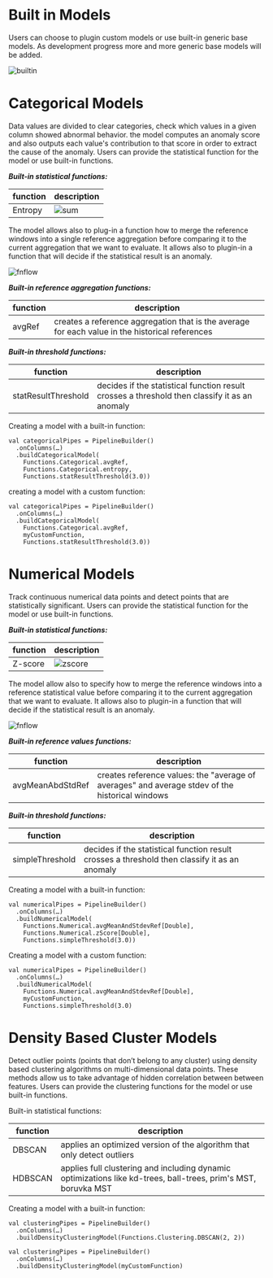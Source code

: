 <!--
 Copyright 2020 PayPal Inc

  Licensed under the Apache License, Version 2.0 (the "License");
  you may not use this file except in compliance with the License.
  You may obtain a copy of the License at

      http://www.apache.org/licenses/LICENSE-2.0

  Unless required by applicable law or agreed to in writing, software
  distributed under the License is distributed on an "AS IS" BASIS,
  WITHOUT WARRANTIES OR CONDITIONS OF ANY KIND, either express or implied.
  See the License for the specific language governing permissions and
  limitations under the License.
-->

# Built in Models

Users can choose to plugin custom models or use built-in generic base models. As development progress more and more generic base models will be added.

![builtin](images/modelList.png)

# Categorical Models

Data values are divided to clear categories, check which values in a given column showed abnormal behavior. the model computes an anomaly score and also outputs each value's contribution to that score in order to extract the cause of the anomaly.
Users can provide the statistical function for the model or use built-in functions.

___Built-in statistical functions:___

|function|description|
|--------|-----------|
|Entropy|![sum](images/sumfn.png)|

The model allows also to plug-in a function how to merge the reference windows into a single reference aggregation before comparing it to the current aggregation that we want to evaluate. It allows also to plugin-in a function that will decide if the statistical result is an anomaly.

![fnflow](images/fnflow.png)

___Built-in reference aggregation functions:___

|function|description|
|--------|-----------|
|avgRef|creates a reference aggregation that is the average for each value in the historical references|

___Built-in threshold functions:___

|function|description|
|--------|-----------|
|statResultThreshold|decides if the statistical function result crosses a threshold then classify it as an anomaly|

Creating a model with a built-in function:

```
val categoricalPipes = PipelineBuilder()
  .onColumns(…)
  .buildCategoricalModel(
    Functions.Categorical.avgRef,
    Functions.Categorical.entropy,
    Functions.statResultThreshold(3.0))
```

creating a model with a custom function:

```
val categoricalPipes = PipelineBuilder()
  .onColumns(…)
  .buildCategoricalModel(
    Functions.Categorical.avgRef,
    myCustomFunction,
    Functions.statResultThreshold(3.0))
```
# Numerical Models

Track continuous numerical data points and detect points that are statistically significant.
Users can provide the statistical function for the model or use built-in functions.

___Built-in statistical functions:___

|function|description|
|--------|-----------|
|Z-score|![zscore](images/zfn.png)|

The model allow also to specify how to merge the reference windows into a reference statistical value before comparing it to the current aggregation that we want to evaluate. It allows also to plugin-in a function that will decide if the statistical result is an anomaly.

![fnflow](images/fnflow.png)

___Built-in reference values functions:___

|function|description|
|--------|-----------|
|avgMeanAbdStdRef|creates reference values: the "average of averages" and average stdev of the historical windows|

___Built-in threshold functions:___

|function|description|
|--------|-----------|
|simpleThreshold|decides if the statistical function result crosses a threshold then classify it as an anomaly|

Creating a model with a built-in function:

```
val numericalPipes = PipelineBuilder()
  .onColumns(…)
  .buildNumericalModel(
    Functions.Numerical.avgMeanAndStdevRef[Double],
    Functions.Numerical.zScore[Double],
    Functions.simpleThreshold(3.0))
```

Creating a model with a custom function:

```
val numericalPipes = PipelineBuilder()
  .onColumns(…)
  .buildNumericalModel(
    Functions.Numerical.avgMeanAndStdevRef[Double],
    myCustomFunction,
    Functions.simpleThreshold(3.0)
```

# Density Based Cluster Models

Detect outlier points (points that don’t belong to any cluster) using density based clustering algorithms on multi-dimensional data points. These methods allow us to take advantage of hidden correlation between between features.
Users can provide the clustering functions for the model or use built-in functions.

Built-in statistical functions:

|function|description|
|--------|-----------|
|DBSCAN|applies an optimized version of the algorithm that only detect outliers|
|HDBSCAN|applies full clustering and including dynamic optimizations like kd-trees, ball-trees, prim's MST, boruvka MST|

Creating a model with a built-in function:

```
val clusteringPipes = PipelineBuilder()
  .onColumns(…)
  .buildDensityClusteringModel(Functions.Clustering.DBSCAN(2, 2))
```

```
val clusteringPipes = PipelineBuilder()
  .onColumns(…)
  .buildDensityClusteringModel(myCustomFunction)
```

